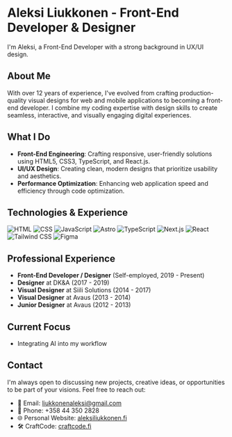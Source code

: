 # Aleksi Liukkonen - Front-End Developer & Designer

I'm Aleksi, a Front-End Developer with a strong background in UX/UI design.

## About Me

With over 12 years of experience, I've evolved from crafting production-quality visual designs for web and mobile applications to becoming a front-end developer. I combine my coding expertise with design skills to create seamless, interactive, and visually engaging digital experiences.

##  What I Do

- **Front-End Engineering**: Crafting responsive, user-friendly solutions using HTML5, CSS3, TypeScript, and React.js.
- **UI/UX Design**: Creating clean, modern designs that prioritize usability and aesthetics.
- **Performance Optimization**: Enhancing web application speed and efficiency through code optimization.

## Technologies & Experience

![HTML](https://img.shields.io/badge/HTML-12%20years-orange?style=for-the-badge&logo=html5&logoColor=white)
![CSS](https://img.shields.io/badge/CSS-12%20years-blue?style=for-the-badge&logo=css3&logoColor=white)
![JavaScript](https://img.shields.io/badge/JavaScript-2%20years-yellow?style=for-the-badge&logo=javascript&logoColor=black)
![Astro](https://img.shields.io/badge/Astro-5%20months-blueviolet?style=for-the-badge&logo=astro&logoColor=white)
![TypeScript](https://img.shields.io/badge/TypeScript-1%20year-blue?style=for-the-badge&logo=typescript&logoColor=white)
![Next.js](https://img.shields.io/badge/Next.js-1%20year-black?style=for-the-badge&logo=next.js&logoColor=white)
![React](https://img.shields.io/badge/React-2%20years-61DAFB?style=for-the-badge&logo=react&logoColor=black)
![Tailwind CSS](https://img.shields.io/badge/Tailwind%20CSS-2%20years-38B2AC?style=for-the-badge&logo=tailwind-css&logoColor=white)
![Figma](https://img.shields.io/badge/Figma-6%20years-F24E1E?style=for-the-badge&logo=figma&logoColor=white)

## Professional Experience

- **Front-End Developer / Designer** (Self-employed, 2019 - Present)
- **Designer** at DK&A (2017 - 2019)
- **Visual Designer** at Siili Solutions (2014 - 2017)
- **Visual Designer** at Avaus (2013 - 2014)
- **Junior Designer** at Avaus (2012 - 2013)

## Current Focus

- Integrating AI into my workflow

## Contact

I'm always open to discussing new projects, creative ideas, or opportunities to be part of your visions. Feel free to reach out:

- 📧 Email: liukkonenaleksi@gmail.com
- 📱 Phone: +358 44 350 2828
- 🌐 Personal Website: [aleksiliukkonen.fi](https://aleksiliukkonen.fi/)
- 🛠️ CraftCode: [craftcode.fi](https://craftcode.fi/)
